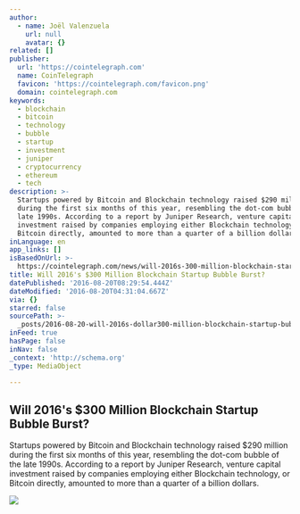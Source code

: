 ```yaml
---
author:
  - name: Joël Valenzuela
    url: null
    avatar: {}
related: []
publisher:
  url: 'https://cointelegraph.com'
  name: CoinTelegraph
  favicon: 'https://cointelegraph.com/favicon.png'
  domain: cointelegraph.com
keywords:
  - blockchain
  - bitcoin
  - technology
  - bubble
  - startup
  - investment
  - juniper
  - cryptocurrency
  - ethereum
  - tech
description: >-
  Startups powered by Bitcoin and Blockchain technology raised $290 million
  during the first six months of this year, resembling the dot-com bubble of the
  late 1990s. According to a report by Juniper Research, venture capital
  investment raised by companies employing either Blockchain technology, or
  Bitcoin directly, amounted to more than a quarter of a billion dollars.
inLanguage: en
app_links: []
isBasedOnUrl: >-
  https://cointelegraph.com/news/will-2016s-300-million-blockchain-startup-bubble-burst
title: Will 2016's $300 Million Blockchain Startup Bubble Burst?
datePublished: '2016-08-20T08:29:54.444Z'
dateModified: '2016-08-20T04:31:04.667Z'
via: {}
starred: false
sourcePath: >-
  _posts/2016-08-20-will-2016s-dollar300-million-blockchain-startup-bubble-burst.md
inFeed: true
hasPage: false
inNav: false
_context: 'http://schema.org'
_type: MediaObject

---
```

<article style=""><h1>Will 2016's $300 Million Blockchain Startup Bubble Burst?</h1><p>Startups powered by Bitcoin and Blockchain technology raised $290 million during the first six months of this year, resembling the dot-com bubble of the late 1990s. According to a report by Juniper Research, venture capital investment raised by companies employing either Blockchain technology, or Bitcoin directly, amounted to more than a quarter of a billion dollars.</p><img src="https://cointelegraph.com/images/725_Ly9jb2ludGVsZWdyYXBoLmNvbS9zdG9yYWdlL3VwbG9hZHMvdmlldy82MTc2ODJiOGM5YTVhZGVjNTQ4MDdmNDdiM2UyNmQ2YS5qcGc=.jpg" /></article>